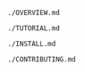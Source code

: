```include
./OVERVIEW.md
```

```include
./TUTORIAL.md
```

```include
./INSTALL.md
```

```include
./CONTRIBUTING.md
```
